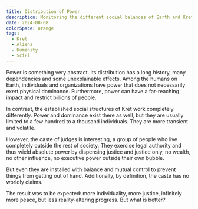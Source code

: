 ```yaml
---
title: Distribution of Power
description: Monitoring the different social balances of Earth and Kret
date: 2024-08-08
colorSpace: orange
tags:
  - Kret
  - Aliens
  - Humanity
  - SciFi
---
```


Power is something very abstract. Its distribution has a long history, many
dependencies and some unexplainable effects. Among the humans on Earth,
individuals and organizations have power that does not necessarily exert
physical dominance. Furthermore, power can have a far-reaching impact and
restrict billions of people.

In contrast, the established social structures of Kret work completely
differently. Power and dominance exist there as well, but they are usually
limited to a few hundred to a thousand individuals. They are more transient and
volatile.

However, the caste of judges is interesting, a group of people who live
completely outside the rest of society. They exercise legal authority and thus
wield absolute power by dispensing justice and justice only, no wealth, no other
influence, no executive power outside their own bubble.

But even they are installed with balance and mutual control to prevent things
from getting out of hand. Additionally, by definition, the caste has no worldly
claims.

The result was to be expected: more individuality, more justice, infinitely more
peace, but less reality-altering progress. But what is better?

